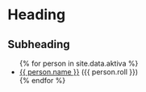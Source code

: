 # Heading

## Subheading

<ul>
{% for person in site.data.aktiva %}
  <li><a href="mailto:{{ person.email }}">{{ person.name }}</a> ({{ person.roll }})</li>
{% endfor %}
</ul>
